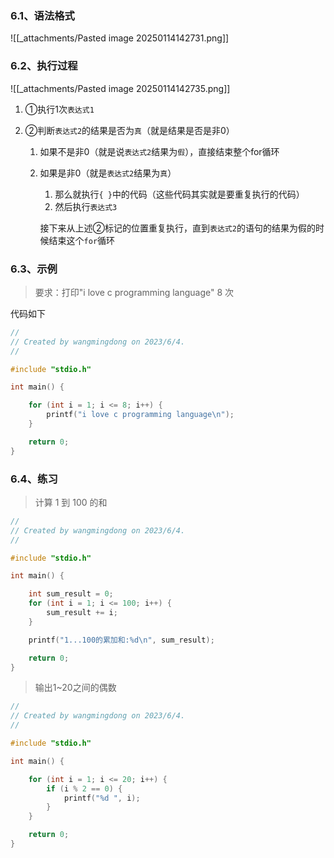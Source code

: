 ### 6.1、语法格式

![[_attachments/Pasted image 20250114142731.png]]

### 6.2、执行过程

![[_attachments/Pasted image 20250114142735.png]]

1. ①执行1次`表达式1`
2. ②判断`表达式2`的结果是否为`真`（就是结果是否是非0）

   1. 如果不是非0（就是说`表达式2`结果为`假`），直接结束整个for循环
   2. 如果是非0（就是`表达式2`结果为`真`）

      1. 那么就执行`{ }`中的代码（这些代码其实就是要重复执行的代码）
      2. 然后执行`表达式3`

      接下来从上述②标记的位置重复执行，直到`表达式2`的语句的结果为假的时候结束这个`for`循环

### 6.3、示例

> 要求：打印"i love c programming language" 8 次

代码如下

```c
//
// Created by wangmingdong on 2023/6/4.
//

#include "stdio.h"

int main() {

    for (int i = 1; i <= 8; i++) {
        printf("i love c programming language\n");
    }

    return 0;
}
```

### 6.4、练习

> 计算 1 到 100 的和

```c
//
// Created by wangmingdong on 2023/6/4.
//

#include "stdio.h"

int main() {

    int sum_result = 0;
    for (int i = 1; i <= 100; i++) {
        sum_result += i;
    }

    printf("1...100的累加和:%d\n", sum_result);

    return 0;
}
```

> 输出1~20之间的偶数

```c
//
// Created by wangmingdong on 2023/6/4.
//

#include "stdio.h"

int main() {

    for (int i = 1; i <= 20; i++) {
        if (i % 2 == 0) {
            printf("%d ", i);
        }
    }

    return 0;
}
```
